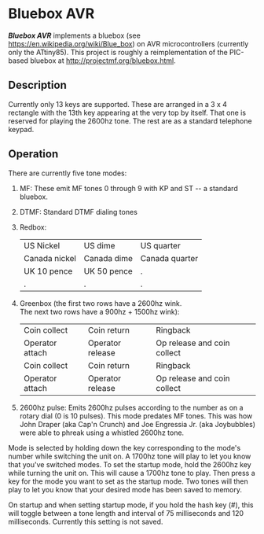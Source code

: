 **Bluebox AVR**
===============

***Bluebox AVR*** implements a bluebox (see 
https://en.wikipedia.org/wiki/Blue_box) on AVR microcontrollers 
(currently only the ATtiny85).  This project is roughly a 
reimplementation of the PIC-based bluebox at 
http://projectmf.org/bluebox.html.


Description
-----------

Currently only 13 keys are supported.  These are arranged in a 3 x 4 
rectangle with the 13th key appearing at the very top by itself.  That 
one is reserved for playing the 2600hz tone.  The rest are as a standard 
telephone keypad.


Operation
---------

There are currently five tone modes:

1. MF:  These emit MF tones 0 through 9 with KP and ST -- a standard bluebox.

2. DTMF:  Standard DTMF dialing tones

3. Redbox:

	|              |             |               |
	|--------------|-------------|---------------|
	| US Nickel    | US dime     | US quarter    |
	|Canada nickel | Canada dime | Canada quarter|
	| UK 10 pence  | UK 50 pence |      .        |
	|     .        |      .      |      .        |

4. Greenbox (the first two rows have a 2600hz wink.  
   The next two rows have a 900hz + 1500hz wink):

	|                  |                   |                             |
	|------------------|-------------------|-----------------------------|
	| Coin collect     | Coin return       | Ringback                    |
	| Operator attach  | Operator release  | Op release and coin collect |
	| Coin collect     | Coin return       | Ringback                    |
	| Operator attach  | Operator release  | Op release and coin collect |
    
5. 2600hz pulse: Emits 2600hz pulses according to the number as on a 
rotary dial (0 is 10 pulses).  This mode predates MF tones.  This was 
how John Draper (aka Cap'n Crunch) and Joe Engressia Jr. (aka 
Joybubbles) were able to phreak using a whistled 2600hz tone.

Mode is selected by holding down the key corresponding to the 
mode's number while switching the unit on.  A 1700hz tone will play to 
let you know that you've switched modes.  To set the startup mode, hold 
the 2600hz key while turning the unit on.  This will cause a 1700hz tone 
to play.  Then press a key for the mode you want to set as the startup 
mode.  Two tones will then play to let you know that your desired mode 
has been saved to memory.

On startup and when setting startup mode, if you hold the hash key (\#), 
this will toggle between a tone length and interval of 75 milliseconds 
and 120 milliseconds.  Currently this setting is not saved.

